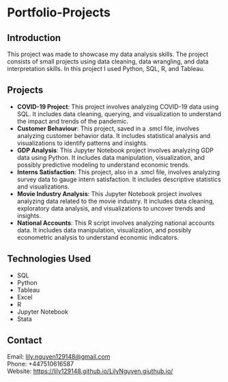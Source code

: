 # Portfolio-Projects


## Introduction

This project was made to showcase my data analysis skills. The project consists of small projects using data cleaning, data wrangling, and data interpretation skills. In this project I used Python, SQL, R, and Tableau.

## Projects
- **COVID-19 Project**: This project involves analyzing COVID-19 data using SQL. It includes data cleaning, querying, and visualization to understand the impact and trends of the pandemic.
- **Customer Behaviour**: This project, saved in a .smcl file, involves analyzing customer behavior data. It includes statistical analysis and visualizations to identify patterns and insights.
- **GDP Analysis**: This Jupyter Notebook project involves analyzing GDP data using Python. It includes data manipulation, visualization, and possibly predictive modeling to understand economic trends.
- **Interns Satisfaction**: This project, also in a .smcl file, involves analyzing survey data to gauge intern satisfaction. It includes descriptive statistics and visualizations.
- **Movie Industry Analysis**: This Jupyter Notebook project involves analyzing data related to the movie industry. It includes data cleaning, exploratory data analysis, and visualizations to uncover trends and insights.
- **National Accounts**: This R script involves analyzing national accounts data. It includes data manipulation, visualization, and possibly econometric analysis to understand economic indicators.

## Technologies Used

- SQL
- Python
- Tableau
- Excel
- R
- Jupyter Notebook
- Stata
## Contact

Email: lily.nguyen129148@gmail.com<br>
Phone: +447510616587 <br>
Website: https://lily129148.github.io/LilyNguyen.giuthub.io/
